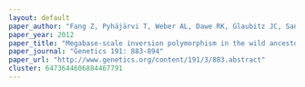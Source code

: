 ```yaml
---
layout: default
paper_author: "Fang Z, Pyhäjärvi T, Weber AL, Dawe RK, Glaubitz JC, Sanchez Gonzalez JD, Ross-Ibarra C, Doebley J, Morrell PL, Ross-Ibarra J"
paper_year: 2012
paper_title: "Megabase-scale inversion polymorphism in the wild ancestor of maize"
paper_journal: "Genetics 191: 883-894"
paper_url: "http://www.genetics.org/content/191/3/883.abstract"
cluster: 6473644606884467791
---
```

